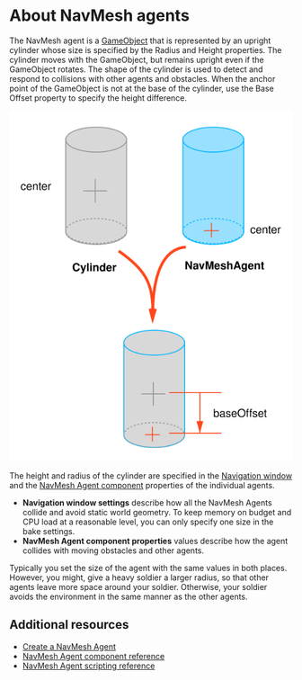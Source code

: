 # About NavMesh agents

The NavMesh agent is a [GameObject][1] that is represented by an upright cylinder whose size is specified by the Radius and Height properties. The cylinder moves with the GameObject, but remains upright even if the GameObject rotates. The shape of the cylinder is used to detect and respond to collisions with other agents and obstacles. When the anchor point of the GameObject is not at the base of the cylinder, use the Base Offset property to specify the height difference.

![How the anchor point and base offset work together](./Images/NavMeshAgentOffset.svg)

The height and radius of the cylinder are specified in the [Navigation window](NavigationWindow) and the [NavMesh Agent component](NavMeshAgent) properties of the individual agents.

- **Navigation window settings** describe how all the NavMesh Agents collide and avoid static world geometry. To keep memory on budget and CPU load at a reasonable level, you can only specify one size in the bake settings.
- **NavMesh Agent component properties** values describe how the agent collides with moving obstacles and other agents.

Typically you set the size of the agent with the same values in both places. However, you might, give a heavy soldier a larger radius, so that other agents leave more space around your soldier. Otherwise, your soldier avoids the environment in the same manner as the other agents.

## Additional resources

- [Create a NavMesh Agent](./CreateNavMeshAgent.md)
- [NavMesh Agent component reference](NavMeshAgent.md)
- [NavMesh Agent scripting reference](ScriptRef:AI.NavMeshAgent)

[1]: https://docs.unity3d.com/Manual/GameObjects.html "The fundamental object in Unity scenes, which can represent characters, props, scenery, cameras, waypoints, and more."
